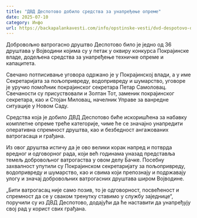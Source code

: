 ```yaml
---
title: "ДВД Деспотово добило средства за унапређење опреме"
date: 2025-07-10
category: Инфо
url: https://backapalankavesti.com/info/opstinske-vesti/dvd-despotovo-dobilo-sredstva-za-unapredjenje-opreme/
---
```


Добровољно ватрогасно друштво Деспотово било је једно од 36 друштава у Војводини којима су у петак у оквиру конкурса Покрајинске владе, додељена средства за унапређење техничке опреме и капацитета.

Свечано потписивање уговора одржано је у Покрајинској влади, а у име Секретаријата за пољопривреду, водопривреду и шумарство, уговоре је уручио помоћник покрајинског секретара Петар Самоловац. Свечаности су присуствовали и Золтан Тот, заменик покрајинског секретара, као и Стојан Миловац, начелник Управе за ванредне ситуације у Новом Саду.

Средства која је добило ДВД Деспотово биће искоришћена за набавку комплетне опреме треће категорије, чиме ће се значајно унапредити оперативна спремност друштва, као и безбедност ангажованих ватрогасаца и грађана.

Из овог друштва истичу да је ово велики корак напред и потврда вредног и одговорног рада, који већ годинама уназад представља темељ добровољног ватрогаства у овом делу Бачке. Посебну захвалност упутили су Покрајинском секретаријату за пољопривреду, водопривреду и шумарство, као и свима који препознају и подржавају улогу и значај добровољних ватрогасних друштава широм Војводине.

„Бити ватрогасац није само позив, то је одговорност, посвећеност и спремност да се у сваком тренутку ставимо у службу заједнице“, поручили су из ДВД Деспотово, додајући да ће наставити да унапређују свој рад у корист свих грађана.
